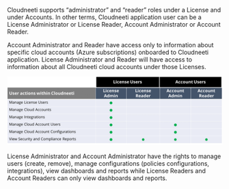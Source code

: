 Cloudneeti supports “administrator” and “reader” roles under a License and under Accounts. In other terms, Cloudneeti application user can be a License Administrator or License Reader, Account Administrator or Account Reader. 

Account Administrator and Reader have access only to information about specific cloud accounts (Azure subscriptions) onboarded to Cloudneeti application. License Administrator and Reader will have access to information about all Cloudneeti cloud accounts under those Licenses.

![](images/Authorization_page_image.png?raw=true)

License Administrator and Account Administrator have the rights to manage users (create, remove), manage configurations (policies configurations, integrations), view dashboards and reports while License Readers and Account Readers can only view dashboards and reports.